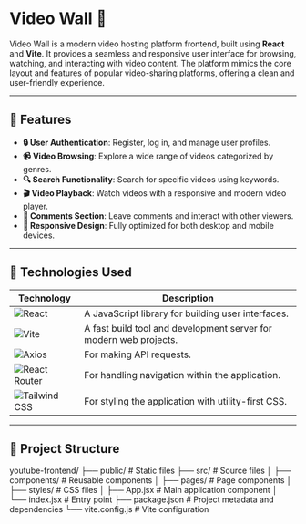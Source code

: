 # Video Wall 🎥

Video Wall is a modern video hosting platform frontend, built using **React** and **Vite**. It provides a seamless and responsive user interface for browsing, watching, and interacting with video content. The platform mimics the core layout and features of popular video-sharing platforms, offering a clean and user-friendly experience.

---

## 🌟 Features

- **🔒 User Authentication**: Register, log in, and manage user profiles.
- **📹 Video Browsing**: Explore a wide range of videos categorized by genres.
- **🔍 Search Functionality**: Search for specific videos using keywords.
- **🎬 Video Playback**: Watch videos with a responsive and modern video player.
- **💬 Comments Section**: Leave comments and interact with other viewers.
- **📱 Responsive Design**: Fully optimized for both desktop and mobile devices.

---

## 🚀 Technologies Used

| **Technology**       | **Description**                                                                 |
|-----------------------|---------------------------------------------------------------------------------|
| ![React](https://img.shields.io/badge/React-61DAFB?style=flat&logo=react&logoColor=black) | A JavaScript library for building user interfaces.                  |
| ![Vite](https://img.shields.io/badge/Vite-64B64D?style=flat&logo=vite&logoColor=white)   | A fast build tool and development server for modern web projects.   |
| ![Axios](https://img.shields.io/badge/Axios-5A29E4?style=flat&logo=axios&logoColor=white) | For making API requests.                                            |
| ![React Router](https://img.shields.io/badge/React_Router-CA4245?style=flat&logo=react-router&logoColor=white) | For handling navigation within the application.                     |
| ![Tailwind CSS](https://img.shields.io/badge/Tailwind_CSS-38B2AC?style=flat&logo=tailwind-css&logoColor=white) | For styling the application with utility-first CSS.                 |

---

## 📂 Project Structure
youtube-frontend/
├── public/ # Static files
├── src/ # Source files
│ ├── components/ # Reusable components
│ ├── pages/ # Page components
│ ├── styles/ # CSS files
│ ├── App.jsx # Main application component
│ └── index.jsx # Entry point
├── package.json # Project metadata and dependencies
└── vite.config.js # Vite configuration

